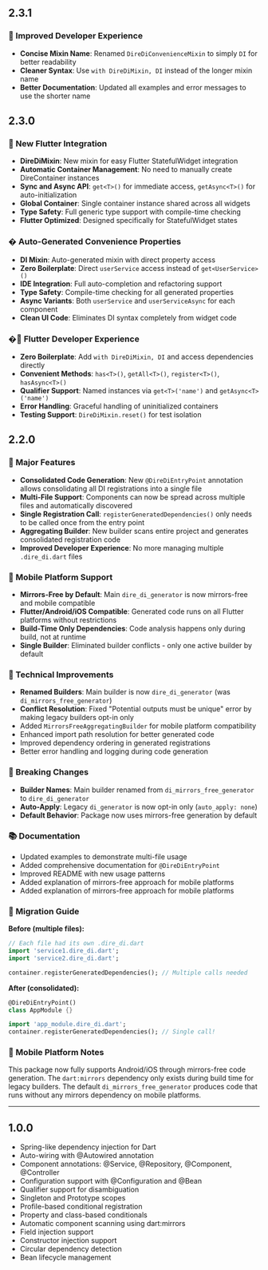 ## 2.3.1

### 🎯 Improved Developer Experience

- **Concise Mixin Name**: Renamed `DireDiConvenienceMixin` to simply `DI` for better readability
- **Cleaner Syntax**: Use `with DireDiMixin, DI` instead of the longer mixin name
- **Better Documentation**: Updated all examples and error messages to use the shorter name

## 2.3.0

### 🎉 New Flutter Integration

- **DireDiMixin**: New mixin for easy Flutter StatefulWidget integration
- **Automatic Container Management**: No need to manually create DireContainer instances
- **Sync and Async API**: `get<T>()` for immediate access, `getAsync<T>()` for auto-initialization
- **Global Container**: Single container instance shared across all widgets
- **Type Safety**: Full generic type support with compile-time checking
- **Flutter Optimized**: Designed specifically for StatefulWidget states

### � Auto-Generated Convenience Properties

- **DI Mixin**: Auto-generated mixin with direct property access
- **Zero Boilerplate**: Direct `userService` access instead of `get<UserService>()`
- **IDE Integration**: Full auto-completion and refactoring support
- **Type Safety**: Compile-time checking for all generated properties
- **Async Variants**: Both `userService` and `userServiceAsync` for each component
- **Clean UI Code**: Eliminates DI syntax completely from widget code

### �📱 Flutter Developer Experience

- **Zero Boilerplate**: Add `with DireDiMixin, DI` and access dependencies directly
- **Convenient Methods**: `has<T>()`, `getAll<T>()`, `register<T>()`, `hasAsync<T>()`
- **Qualifier Support**: Named instances via `get<T>('name')` and `getAsync<T>('name')`
- **Error Handling**: Graceful handling of uninitialized containers
- **Testing Support**: `DireDiMixin.reset()` for test isolation

## 2.2.0

### 🎉 Major Features

- **Consolidated Code Generation**: New `@DireDiEntryPoint` annotation allows consolidating all DI registrations into a single file
- **Multi-File Support**: Components can now be spread across multiple files and automatically discovered
- **Single Registration Call**: `registerGeneratedDependencies()` only needs to be called once from the entry point
- **Aggregating Builder**: New builder scans entire project and generates consolidated registration code
- **Improved Developer Experience**: No more managing multiple `.dire_di.dart` files

### 🚀 Mobile Platform Support

- **Mirrors-Free by Default**: Main `dire_di_generator` is now mirrors-free and mobile compatible
- **Flutter/Android/iOS Compatible**: Generated code runs on all Flutter platforms without restrictions
- **Build-Time Only Dependencies**: Code analysis happens only during build, not at runtime
- **Single Builder**: Eliminated builder conflicts - only one active builder by default

### 🔧 Technical Improvements

- **Renamed Builders**: Main builder is now `dire_di_generator` (was `di_mirrors_free_generator`)
- **Conflict Resolution**: Fixed "Potential outputs must be unique" error by making legacy builders opt-in only
- Added `MirrorsFreeAggregatingBuilder` for mobile platform compatibility
- Enhanced import path resolution for better generated code
- Improved dependency ordering in generated registrations
- Better error handling and logging during code generation

### 🚨 Breaking Changes

- **Builder Names**: Main builder renamed from `di_mirrors_free_generator` to `dire_di_generator`
- **Auto-Apply**: Legacy `di_generator` is now opt-in only (`auto_apply: none`)
- **Default Behavior**: Package now uses mirrors-free generation by default

### 📚 Documentation

- Updated examples to demonstrate multi-file usage
- Added comprehensive documentation for `@DireDiEntryPoint`
- Improved README with new usage patterns
- Added explanation of mirrors-free approach for mobile platforms
- Added explanation of mirrors-free approach for mobile platforms

### 🚀 Migration Guide

**Before (multiple files):**

```dart
// Each file had its own .dire_di.dart
import 'service1.dire_di.dart';
import 'service2.dire_di.dart';

container.registerGeneratedDependencies(); // Multiple calls needed
```

**After (consolidated):**

```dart
@DireDiEntryPoint()
class AppModule {}

import 'app_module.dire_di.dart';
container.registerGeneratedDependencies(); // Single call!
```

### 📱 Mobile Platform Notes

This package now fully supports Android/iOS through mirrors-free code generation. The `dart:mirrors` dependency only exists during build time for legacy builders. The default `di_mirrors_free_generator` produces code that runs without any mirrors dependency on mobile platforms.

---

## 1.0.0

- Spring-like dependency injection for Dart
- Auto-wiring with @Autowired annotation
- Component annotations: @Service, @Repository, @Component, @Controller
- Configuration support with @Configuration and @Bean
- Qualifier support for disambiguation
- Singleton and Prototype scopes
- Profile-based conditional registration
- Property and class-based conditionals
- Automatic component scanning using dart:mirrors
- Field injection support
- Constructor injection support
- Circular dependency detection
- Bean lifecycle management
